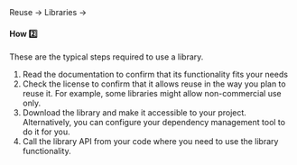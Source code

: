 <link rel="stylesheet" href="{{baseUrl}}/css/textbook.css">

<div class="website-content">

<div id="path">Reuse &rarr; Libraries &rarr;</div>

<div id="title">

#### How :two:

</div>

<div id="body">

These are the typical steps required to use a library.

1. Read the documentation to confirm that its functionality fits your needs
2. Check the license to confirm that it allows reuse in the way you plan to reuse it. For example, some libraries might allow non-commercial use only.
3. Download the library and make it accessible to your project. Alternatively, you can configure your dependency management tool to do it for you.
4. Call the library API from your code where you need to use the library functionality.

</div>

<div id="extras">
</div>

</div>
